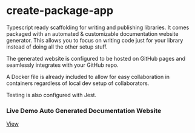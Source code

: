 # create-package-app

Typescript ready scaffolding for writing and publishing libraries. It comes packaged with an automated & customizable documentation website generator. This allows you to focus on writing code just for your library instead of doing all the other setup stuff.

The generated website is configured to be hosted on GitHub pages and seamlessly integrates with your GitHub repo.

A Docker file is already included to allow for easy collaboration in containers regardless of local dev setup of collaborators.

Testing is also configured with Jest.

### Live Demo Auto Generated Documentation Website

[View](https://nanacnote.github.io/create-package-app/)
